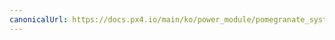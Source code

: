 ```yaml
---
canonicalUrl: https://docs.px4.io/main/ko/power_module/pomegranate_systems_pm
---
```


<Redirect to="../uavcan/pomegranate_systems_pm" />

